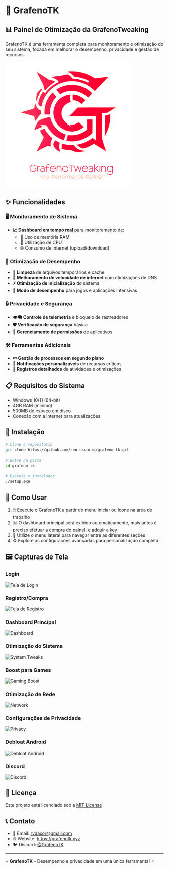 # 🚀 GrafenoTK

## 📊 Painel de Otimização da GrafenoTweaking

GrafenoTK é uma ferramenta completa para monitoramento e otimização do seu sistema, focada em melhorar o desempenho, privacidade e gestão de recursos.

<img src="https://raw.githubusercontent.com/RYDAXOR/GrafenoTK/main/assets/logo.png" alt="GrafenoTK Logo" width="400">

## ✨ Funcionalidades

### 🖥️ Monitoramento de Sistema
- **📈 Dashboard em tempo real** para monitoramento de:
  - 🧠 Uso de memória RAM
  - 🔄 Utilização de CPU
  - 🌐 Consumo de internet (upload/download)

### 🔧 Otimização de Desempenho
- **🧹 Limpeza** de arquivos temporários e cache
- **🚀 Melhoramento de velocidade de internet** com otimizações de DNS
- **⚡ Otimização de inicialização** do sistema
- **💪 Modo de desempenho** para jogos e aplicações intensivas

### 🔒 Privacidade e Segurança
- **👁️‍🗨️ Controle de telemetria** e bloqueio de rastreadores
- **🛡️ Verificação de segurança** básica
- **🔐 Gerenciamento de permissões** de aplicativos

### 🛠️ Ferramentas Adicionais
- **💤 Gestão de processos em segundo plano**
- **📱 Notificações personalizáveis** de recursos críticos
- **📝 Registros detalhados** de atividades e otimizações

## 📋 Requisitos do Sistema
- Windows 10/11 (64-bit)
- 4GB RAM (mínimo)
- 500MB de espaço em disco
- Conexão com a internet para atualizações

## 🔧 Instalação

```bash
# Clone o repositório
git clone https://github.com/seu-usuario/grafeno-tk.git

# Entre na pasta
cd grafeno-tk

# Execute o instalador
./setup.exe
```

## 🚀 Como Usar

1. 🖱️ Execute o GrafenoTK a partir do menu iniciar ou ícone na área de trabalho
2. 📊 O dashboard principal será exibido automaticamente, mais antes é preciso efetuar a compra do painel, e adquir a key
3. 🔄 Utilize o menu lateral para navegar entre as diferentes seções
4. ⚙️ Explore as configurações avançadas para personalização completa

## 🖼️ Capturas de Tela

### Login
![Tela de Login](https://i.imgur.com/qil5B5x.png)

### Registro/Compra
![Tela de Registro](https://i.imgur.com/rY6cIwN.png)

### Dashboard Principal
![Dashboard](https://i.imgur.com/gAA5lIn.png)

### Otimização do Sistema
![System Tweaks](https://i.imgur.com/m3v7Tcv.png)

### Boost para Games
![Gaming Boost](https://i.imgur.com/UXMHwTb.png)

### Otimização de Rede
![Network](https://i.imgur.com/WPYTYTl.png)

### Configurações de Privacidade
![Privacy](https://i.imgur.com/DkZ6TXC.png)

### Debloat Android
![Debloat Android](https://i.imgur.com/m6Rqslk.png)

### Discord
![Discord](https://i.imgur.com/5oMxBCN.png)


## 📜 Licença

Este projeto está licenciado sob a [MIT License](LICENSE)

## 📞 Contato

- 📧 Email: rydaxor@gmail.com
- 🌐 Website: https://grafenotk.xyz
- 🐦 Discord: [@GrafenoTK](https://grafenotk.xyz/dc)

---

⭐ **GrafenoTK** - Desempenho e privacidade em uma única ferramenta! ⭐
